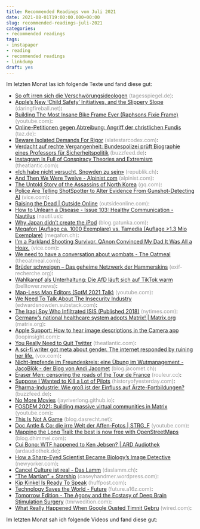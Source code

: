 ```yaml
---
title: Recommended Readings vom Juli 2021
date: 2021-08-01T19:00:00.000+00:00
slug: recommended-readings-juli-2021
categories:
- recommended readings
tags:
- instapaper
- reading
- recommended readings
- linkdump
draft: yes
---
```


Im letzten Monat las ich folgende Texte und fand diese gut:

- [So oft irren sich die Verschwörungsideologen](https://www.tagesspiegel.de/themen/reportage/die-vielen-fehlschlaege-der-querdenker-so-oft-irren-sich-die-verschwoerungsideologen/27471378.html) <span style="color: #999999;">(tagesspiegel.de)</span>: 
- [Apple’s New ‘Child Safety’ Initiatives, and the Slippery Slope](https://daringfireball.net/2021/08/apple_child_safety_initiatives_slippery_slope) <span style="color: #999999;">(daringfireball.net)</span>: 
- [Building The Most Insane Bike Frame Ever (Raphsons Fixie Frame)](https://www.youtube.com/watch?v=1_3EJRUS_Pg) <span style="color: #999999;">(youtube.com)</span>: 
- [Online-Petitionen gegen Abtreibung: Angriff der christlichen Fundis](https://taz.de/!5786746/) <span style="color: #999999;">(taz.de)</span>: 
- [Beware Isolated Demands For Rigor](https://slatestarcodex.com/2014/08/14/beware-isolated-demands-for-rigor/) <span style="color: #999999;">(slatestarcodex.com)</span>: 
- [Verdacht auf rechte Vergangenheit: Bundespolizei prüft Biographie eines Professors für Sicherheitspolitik](https://www.buzzfeed.de/recherchen/bundespolizei-professor-ausbilder-mit-rechter-vergangenheit-90902813.html) <span style="color: #999999;">(buzzfeed.de)</span>: 
- [Instagram Is Full of Conspiracy Theories and Extremism](https://www.theatlantic.com/technology/archive/2019/03/instagram-is-the-internets-new-home-for-hate/585382/) <span style="color: #999999;">(theatlantic.com)</span>: 
- [«Ich habe nicht versucht, Snowden zu sein»](https://www.republik.ch/2021/07/27/ich-habe-nicht-versucht-snowden-zu-sein) <span style="color: #999999;">(republik.ch)</span>: 
- [And Then We Were Twelve - Alpinist.com](http://www.alpinist.com/doc/web20f/wfeature-a72-full-value-and-then-there-were-twelve?src=longreads) <span style="color: #999999;">(alpinist.com)</span>: 
- [The Untold Story of the Assassins of North Korea](https://www.gq.com/story/kim-jong-nam-accidental-assassination) <span style="color: #999999;">(gq.com)</span>: 
- [Police Are Telling ShotSpotter to Alter Evidence From Gunshot-Detecting AI](https://www.vice.com/en/article/qj8xbq/police-are-telling-shotspotter-to-alter-evidence-from-gunshot-detecting-ai) <span style="color: #999999;">(vice.com)</span>: 
- [Raising the Dead | Outside Online](https://www.outsideonline.com/outdoor-adventure/water-activities/raising-dead/) <span style="color: #999999;">(outsideonline.com)</span>: 
- [How to Unlearn a Disease - Issue 103: Healthy Communication - Nautilus](http://nautil.us/issue/103/healthy-communication/how-to-unlearn-a-disease-rp) <span style="color: #999999;">(nautil.us)</span>: 
- [Why Japan didn’t create the iPod](https://blog.gatunka.com/2008/05/05/why-japan-didnt-create-the-ipod/) <span style="color: #999999;">(blog.gatunka.com)</span>: 
- [Megafon (Auflage ca. 1000 Exemplare) vs. Tamedia (Auflage &gt;1.3 Mio Exemplare)](https://www.megafon.ch/aktuelles/satirefreiheit/) <span style="color: #999999;">(megafon.ch)</span>: 
- [I’m a Parkland Shooting Survivor. QAnon Convinced My Dad It Was All a Hoax.](https://www.vice.com/en/article/epnq84/im-a-parkland-shooting-survivor-qanon-convinced-my-dad-it-was-all-a-hoax) <span style="color: #999999;">(vice.com)</span>: 
- [We need to have a conversation about wombats - The Oatmeal](https://theoatmeal.com/comics/wombats) <span style="color: #999999;">(theoatmeal.com)</span>: 
- [Brüder schweigen – Das geheime Netzwerk der Hammerskins](https://exif-recherche.org/?p=7180) <span style="color: #999999;">(exif-recherche.org)</span>: 
- [Wahlkampf als Unterhaltung: Die AfD läuft sich auf TikTok warm](https://www.belltower.news/wahlkampf-als-unterhaltung-die-afd-laeuft-sich-auf-tiktok-warm-118465/) <span style="color: #999999;">(belltower.news)</span>: 
- [Map-Less Map Editors (SotM 2021 Talk)](https://www.youtube.com/watch?v=oWYbU-0bCJI) <span style="color: #999999;">(youtube.com)</span>: 
- [We Need To Talk About The Insecurity Industry](https://edwardsnowden.substack.com/p/ns-oh-god-how-is-this-legal) <span style="color: #999999;">(edwardsnowden.substack.com)</span>: 
- [The Iraqi Spy Who Infiltrated ISIS (Published 2018)](https://www.nytimes.com/2018/08/12/world/middleeast/iraqi-spy-isis.html) <span style="color: #999999;">(nytimes.com)</span>: 
- [Germany’s national healthcare system adopts Matrix! | Matrix.org](https://matrix.org/blog/2021/07/21/germanys-national-healthcare-system-adopts-matrix) <span style="color: #999999;">(matrix.org)</span>: 
- [Apple Support: How to hear image descriptions in the Camera app](https://www.loopinsight.com/2021/05/13/apple-support-how-to-hear-image-descriptions-in-the-camera-app/) <span style="color: #999999;">(loopinsight.com)</span>: 
- [You Really Need to Quit Twitter](https://www.theatlantic.com/ideas/archive/2021/07/twitter-addict-realizes-she-needs-rehab/619343/) <span style="color: #999999;">(theatlantic.com)</span>: 
- [A sci-fi writer got meta about gender. The internet responded by ruining her life.](https://www.vox.com/the-highlight/22543858/isabel-fall-attack-helicopter) <span style="color: #999999;">(vox.com)</span>: 
- [Nicht-Impfende im Freundeskreis: eine Übung im Wutmanagement - JacoBlök - der Blog von Andi Jacomet](https://blog.jacomet.ch/nicht-impfende-im-freundeskreis-eine-uebung-im-wutmanagement/) <span style="color: #999999;">(blog.jacomet.ch)</span>: 
- [Eraser Men: censoring the roads of the Tour de France](https://www.rouleur.cc/blogs/the-rouleur-journal/the-eraser-men) <span style="color: #999999;">(rouleur.cc)</span>: 
- [Suppose I Wanted to Kill a Lot of Pilots](https://historyofyesterday.com/suppose-i-wanted-to-kill-a-lot-of-pilots-f126bbc756fa) <span style="color: #999999;">(historyofyesterday.com)</span>: 
- [Pharma-Industrie: Wie groß ist der Einfluss auf Ärzte-Fortbildungen?](https://www.buzzfeed.de/recherchen/pharma-industrie-einfluss-aerzte-fortbildungen-esanum-academie-zr-90819824.html) <span style="color: #999999;">(buzzfeed.de)</span>: 
- [No More Movies](https://jayriverlong.github.io/2021/07/05/movies.html) <span style="color: #999999;">(jayriverlong.github.io)</span>: 
- [FOSDEM 2021: Building massive virtual communities in Matrix](https://www.youtube.com/watch?v=TzUfS08lMek) <span style="color: #999999;">(youtube.com)</span>: 
- [This Is Not A Game](https://blog.dasrecht.net/2021/01/17/this-is-not-a-game/) <span style="color: #999999;">(blog.dasrecht.net)</span>: 
- [Doc Antle &amp; Co: die irre Welt der Affen-Fotos | STRG_F](https://www.youtube.com/watch?v=lWcaHg3LjZU) <span style="color: #999999;">(youtube.com)</span>: 
- [Mapping the Long Trail: the best is now free with OpenStreetMaps](https://blog.dhimmel.com/long-trail-maps/) <span style="color: #999999;">(blog.dhimmel.com)</span>: 
- [Cui Bono: WTF happened to Ken Jebsen? | ARD Audiothek](https://www.ardaudiothek.de/cui-bono-wtf-happened-to-ken-jebsen/89991466?mc_cid=7c1edfc5ef&amp;mc_eid=a915c96dc1) <span style="color: #999999;">(ardaudiothek.de)</span>: 
- [How a Sharp-Eyed Scientist Became Biology’s Image Detective](https://www.newyorker.com/science/elements/how-a-sharp-eyed-scientist-became-biologys-image-detective) <span style="color: #999999;">(newyorker.com)</span>: 
- [Cancel Culture ist real - Das Lamm](https://daslamm.ch/cancel-culture-ist-real/) <span style="color: #999999;">(daslamm.ch)</span>: 
- [“The Martian” + Starship](https://caseyhandmer.wordpress.com/2021/04/09/the-martian-starship/) <span style="color: #999999;">(caseyhandmer.wordpress.com)</span>: 
- [Kip Kinkel Is Ready To Speak](https://www.huffpost.com/entry/kip-kinkel-is-ready-to-speak_n_60abd623e4b0a2568315c62d) <span style="color: #999999;">(huffpost.com)</span>: 
- [Technology Saves the World - Future](https://future.a16z.com/technology-saves-the-world/) <span style="color: #999999;">(future.a16z.com)</span>: 
- [Tomorrow Edition - The Agony and the Ecstasy of Deep Brain Stimulation Surgery](https://tmrwedition.com/2021/06/13/the-agony-and-the-ecstacy-of-deep-brain-stimulation-surgery/) <span style="color: #999999;">(tmrwedition.com)</span>: 
- [What Really Happened When Google Ousted Timnit Gebru](https://www.wired.com/story/google-timnit-gebru-ai-what-really-happened) <span style="color: #999999;">(wired.com)</span>: 

Im letzten Monat sah ich folgende Videos und fand diese gut:
